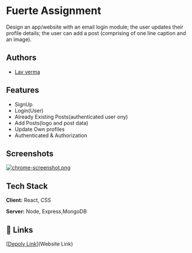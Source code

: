 
# Fuerte Assignment

Design an app/website with an email login module; the user updates their profile details; the user can add a post (comprising of one line caption and an image).
## Authors

- [Lav verma](https://github.com/lavverma)


## Features

- SignUp
- Login(User)
- Already Existing Posts(authenticated user ony)
- Add Posts(logo and post data)
- Update Own profiles
- Authenticated & Authorization


## Screenshots

[![chrome-screenshot.png](https://i.postimg.cc/0NymB8vP/chrome-screenshot.png)](https://postimg.cc/JsSGyCt2)
## Tech Stack

**Client:** React, CSS

**Server:** Node, Express,MongoDB


## 🔗 Links
[[Depoly Link](https://client-7kqt.onrender.com)](Website Link)

